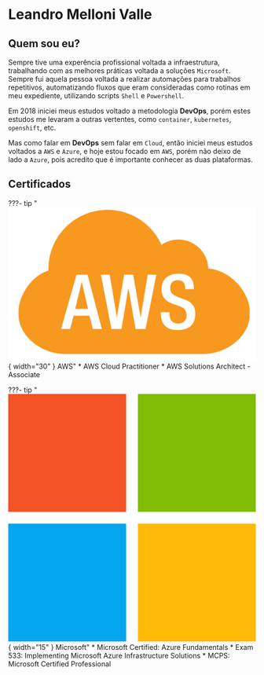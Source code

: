 # Leandro Melloni Valle

## Quem sou eu?

Sempre tive uma experência profissional voltada a infraestrutura, trabalhando com as melhores práticas voltada a soluções `Microsoft`. Sempre fui aquela pessoa voltada a realizar automações para trabalhos repetitivos, automatizando fluxos que eram consideradas como rotinas em meu expediente, utilizando scripts `Shell` e `Powershell`.

Em 2018 iniciei meus estudos voltado a metodologia __DevOps__, porém estes estudos me levaram a outras vertentes, como `container`, `kubernetes`, `openshift`, etc.

Mas como falar em __DevOps__ sem falar em `Cloud`, então iniciei meus estudos voltados a `AWS` e `Azure`, e hoje estou focado em `AWS`, porém não deixo de lado a `Azure`, pois acredito que é importante conhecer as duas plataformas.

## Certificados

???- tip "![AWS](assets/images/aws.png){ width="30" } AWS"
    * AWS Cloud Practitioner
    * AWS Solutions Architect - Associate

???- tip "![Microsoft](assets/images/microsoft.png){ width="15" } Microsoft"
    * Microsoft Certified: Azure Fundamentals 
    * Exam 533: Implementing Microsoft Azure Infrastructure Solutions
    * MCPS: Microsoft Certified Professional

